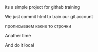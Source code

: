 its a simple project for githab training


We just commit html to train our git account

прописываем какие то строчки

Anather time

And do it local